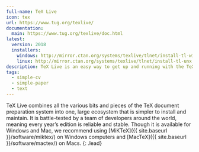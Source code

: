 ```yaml
---
full-name: TeX Live
icon: tex
url: https://www.tug.org/texlive/
documentation:
  main: https://www.tug.org/texlive/doc.html
latest:
  version: 2018
  installers:
    windows: http://mirror.ctan.org/systems/texlive/tlnet/install-tl-windows.exe
    linux: http://mirror.ctan.org/systems/texlive/tlnet/install-tl-unx.tar.gz
description: TeX Live is an easy way to get up and running with the TeX document production system.
tags:
  - simple-cv
  - simple-paper
  - text
---
```


TeX Live combines all the various bits and pieces of the TeX document
preparation system into one, large ecosystem that is simpler to install and
maintain. It is battle-tested by a team of developers around the world,
meaning every year’s edition is reliable and stable. Though it is available
for Windows and Mac, we recommend using [MiKTeX]({{ site.baseurl }}/software/miktex/) on Windows
computers and [MacTeX]({{ site.baseurl }}/software/mactex/) on Macs.
{: .lead}
